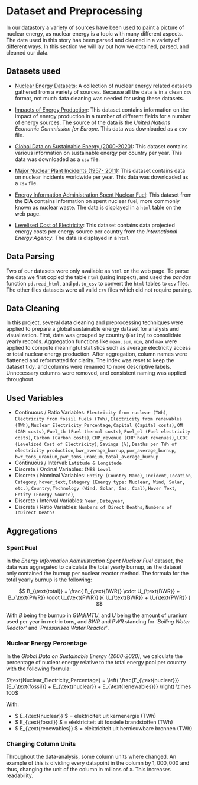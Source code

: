 # Dataset and Preprocessing

In our datastory a variety of sources have been used to paint a picture of nuclear energy, as nuclear energy is a topic with many different aspects. The data used in this story has been parsed and cleaned in a variety of different ways. In this section we will lay out how we obtained, parsed, and cleaned our data.

## Datasets used

- [Nuclear Energy Datasets](https://www.kaggle.com/datasets/alistairking/nuclear-energy-datasets): A collection of nuclear energy related datasets gathered from a variety of sources. Because all the data is in a clean `csv` format, not much data cleaning was needed for using these datasets.

- [Impacts of Energy Production](https://www.kaggle.com/datasets/whenamancodes/impacts-of-energy-production): This dataset contains information on the impact of energy production in a number of different fields for a number of energy sources. The source of the data is the *United Nations Economic Commission for Europe*. This data was downloaded as a `csv` file.

- [Global Data on Sustainable Energy (2000-2020)](https://www.kaggle.com/datasets/anshtanwar/global-data-on-sustainable-energy): This dataset contains various information on sustainable energy per country per year. This data was downloaded as a `csv` file.

- [Major Nuclear Plant Incidents (1957- 2011)](https://www.kaggle.com/datasets/mauryansshivam/major-nuclear-plant-incidents-1957-2011): This dataset contains data on nuclear incidents worldwide per year. This data was downloaded as a `csv` file.

- [Energy Information Administration Spent Nuclear Fuel](https://www.eia.gov/nuclear/spent_fuel/ussnftab3.php): This dataset from the **EIA** contains information on spent nuclear fuel, more commonly known as nuclear waste. The data is displayed in a `html` table on the web page.

- [Levelised Cost of Electricity](https://www.iea.org/data-and-statistics/data-tools/levelised-cost-of-electricity-calculator): This dataset contains data projected energy costs per energy source per country from the *International Energy Agency*. The data is displayed in a `html`

## Data Parsing

Two of our datasets were only available as `html` on the web page. To parse the data we first copied the table `html` (using inspect), and used the *pandas* function `pd.read_html`, and `pd.to_csv` to convert the `html` tables to `csv` files. The other files datasets were all valid `csv` files which did not require parsing.

## Data Cleaning

In this project, several data cleaning and preprocessing techniques were applied to prepare a global sustainable energy dataset for analysis and visualization. First, data was grouped by country (`Entity`) to consolidate yearly records. Aggregation functions like `mean`, `sum`, `min`, and `max` were applied to compute meaningful statistics such as average electricity access or total nuclear energy production. After aggregation, column names were flattened and reformatted for clarity. The index was reset to keep the dataset tidy, and columns were renamed to more descriptive labels. Unnecessary columns were removed, and consistent naming was applied throughout.


## Used Variables
- Continuous / Ratio Variables: `Electricity from nuclear (TWh)`, `Electricity from fossil fuels (TWh)`, `Electricity from renewables (TWh)`, `Nuclear_Electricity_Percentage`, `Capital (Capital costs)`, `OM (O&M costs)`, `Fuel_th (Fuel thermal costs)`, `Fuel_el (Fuel electricity costs)`, `Carbon (Carbon costs)`, `CHP_revenue (CHP heat revenues)`, `LCOE (Levelized Cost of Electricity)`, `Savings (%)`, `Deaths per TWh of electricity production`, `bwr_average_burnup`, `pwr_average_burnup`, `bwr_tons_uranium`, `pwr_tons_uranium`, `total_average_burnup`
- Continuous / Interval: `Latitude & Longitude` 
- Discrete / Ordinal Variables: `INES Level`
- Discrete / Nominal Variables: `Entity (Country Name)`, `Incident`, `Location`, `Category`, `hover_text`, `Category (Energy type: Nuclear, Wind, Solar, etc.)`, `Country`, `Technology (Wind, Solar, Gas, Coal)`, `Hover Text`, `Entity (Energy Source)`, 
- Discrete / Interval Variables: `Year` , `Date`,`year`, 
- Discrete / Ratio Variables: `Numbers of Direct Deaths`, `Numbers of InDirect Deaths`



## Aggregations

### Spent Fuel

In the *Energy Information Administration Spent Nuclear Fuel* dataset, the data was aggregated to calculate the total yearly burnup, as the dataset only contained the burnup per nuclear reactor method. The formula for the total yearly burnup is the following:

$$
B_{\text{total}} = \frac{
    B_{\text{BWR}} \cdot U_{\text{BWR}} + B_{\text{PWR}} \cdot U_{\text{PWR}}
}{
    U_{\text{BWR}} + U_{\text{PWR}}
}
$$

With $B$ being the burnup in $GWd / MTU$, and $U$ being the amount of uranium used per year in metric tons, and $BWR$ and $PWR$ standing for *'Boiling Water Reactor'* and *'Pressurised Water Reactor'*.

### Nuclear Energy Percentage

In the *Global Data on Sustainable Energy (2000-2020)*, we calculate the percentage of nuclear energy relative to the total energy pool per country with the following formula:

$\text{Nuclear_Electricity_Percentage} = \left( \frac{E_{\text{nuclear}}}{E_{\text{fossil}} + E_{\text{nuclear}} + E_{\text{renewables}}} \right) \times 100$

With:

- $ E_{\text{nuclear}} $ = elektriciteit uit kernenergie (TWh)
- $ E_{\text{fossil}} $ = elektriciteit uit fossiele brandstoffen (TWh)
- $ E_{\text{renewables}} $ = elektriciteit uit hernieuwbare bronnen (TWh)

### Changing Column Units

Throughout the data-analysis, some column units where changed. An example of this is dividing every datapoint in the column by $1,000,000$ and thus, changing the unit of the column in milions of $x$. This increases readability.     